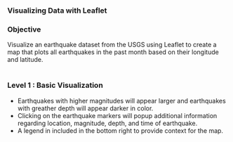 ### Visualizing Data with Leaflet

### Objective
Visualize an earthquake dataset from the USGS using Leaflet to create a map that plots all earthquakes in the past month based on their longitude and latitude.
<br><br>

### Level 1 : Basic Visualization
- Earthquakes with higher magnitudes will appear larger and earthquakes with greather depth will appear darker in color.
- Clicking on the earthquake markers will popup additional information regarding location, magnitude, depth, and time of earthquake.
- A legend in included in the bottom right to provide context for the map.